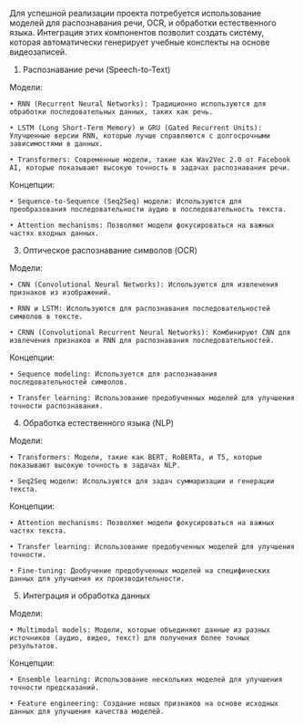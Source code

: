 Для успешной реализации проекта потребуется использование моделей для распознавания речи, OCR, и обработки естественного языка. 
Интеграция этих компонентов позволит создать систему, которая автоматически генерирует учебные конспекты на основе видеозаписей.
1. Распознавание речи (Speech-to-Text)

Модели:

    • RNN (Recurrent Neural Networks): Традиционно используются для обработки последовательных данных, таких как речь. 

    • LSTM (Long Short-Term Memory) и GRU (Gated Recurrent Units): Улучшенные версии RNN, которые лучше справляются с долгосрочными зависимостями в данных. 
    
    • Transformers: Современные модели, такие как Wav2Vec 2.0 от Facebook AI, которые показывают высокую точность в задачах распознавания речи. 

Концепции:
    
    • Sequence-to-Sequence (Seq2Seq) модели: Используются для преобразования последовательности аудио в последовательность текста. 
    
    • Attention mechanisms: Позволяют модели фокусироваться на важных частях входных данных. 
3. Оптическое распознавание символов (OCR)

Модели:
    
    • CNN (Convolutional Neural Networks): Используются для извлечения признаков из изображений. 
    
    • RNN и LSTM: Используются для распознавания последовательностей символов в тексте. 
    
    • CRNN (Convolutional Recurrent Neural Networks): Комбинируют CNN для извлечения признаков и RNN для распознавания последовательностей. 

Концепции:
    
    • Sequence modeling: Используется для распознавания последовательностей символов. 
    
    • Transfer learning: Использование предобученных моделей для улучшения точности распознавания. 
4. Обработка естественного языка (NLP)

Модели:
    
    • Transformers: Модели, такие как BERT, RoBERTa, и T5, которые показывают высокую точность в задачах NLP. 
    
    • Seq2Seq модели: Используются для задач суммаризации и генерации текста. 

Концепции:
    
    • Attention mechanisms: Позволяют модели фокусироваться на важных частях текста. 
    
    • Transfer learning: Использование предобученных моделей для улучшения точности. 
    
    • Fine-tuning: Дообучение предобученных моделей на специфических данных для улучшения их производительности. 
5. Интеграция и обработка данных

Модели:
    
    • Multimodal models: Модели, которые объединяют данные из разных источников (аудио, видео, текст) для получения более точных результатов. 

Концепции:
    
    • Ensemble learning: Использование нескольких моделей для улучшения точности предсказаний. 
    
    • Feature engineering: Создание новых признаков на основе исходных данных для улучшения качества моделей.
